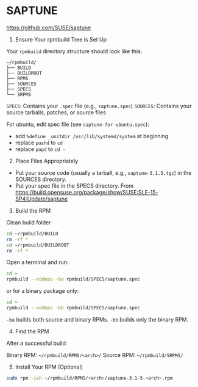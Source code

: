 # SAPTUNE

https://github.com/SUSE/saptune

1. Ensure Your rpmbuild Tree is Set Up

Your `rpmbuild` directory structure should look like this:

```
~/rpmbuild/
├── BUILD
├── BUILDROOT
├── RPMS
├── SOURCES
├── SPECS
└── SRPMS
```

`SPECS`: Contains your `.spec` file (e.g., `saptune.spec`)
`SOURCES`: Contains your source tarballs, patches, or source files

For ubuntu, edit spec file (see `saptune-for-ubuntu.spec`):

- add `%define _unitdir /usr/lib/systemd/system` at beginning
- replace `pushd` to `cd`
- replace `popd` to `cd -`

2. Place Files Appropriately

- Put your source code (usually a tarball, e.g., `saptune-3.1.5.tgz`) in the SOURCES directory.
- Put your spec file in the SPECS directory.
  From https://build.opensuse.org/package/show/SUSE:SLE-15-SP4:Update/saptune 

3. Build the RPM

Clean build folder

```bash
cd ~/rpmbuild/BUILD
rm -rf *
cd ~/rpmbuild/BUILDROOT
rm -rf *
```

Open a terminal and run:

```bash
cd ~
rpmbuild --nodeps -ba rpmbuild/SPECS/saptune.spec
```

or for a binary package only:

```bash
cd ~
rpmbuild --nodeps -bb rpmbuild/SPECS/saptune.spec
```

`-ba` builds both source and binary RPMs.
`-bb` builds only the binary RPM.

4. Find the RPM

After a successful build:

Binary RPM: `~/rpmbuild/RPMS/<arch>/`
Source RPM: `~/rpmbuild/SRPMS/`

5. Install Your RPM (Optional)

```bash
sudo rpm -ivh ~/rpmbuild/RPMS/<arch>/saptune-3.1-5.<arch>.rpm
```
